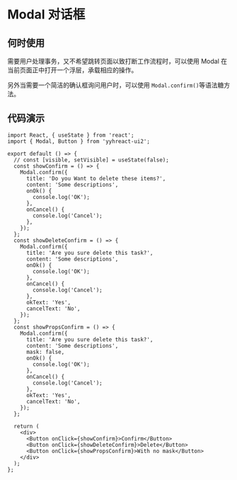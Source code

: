 <!--
 * @Author: your name
 * @Date: 2021-12-20 14:42:29
 * @LastEditTime: 2021-12-20 15:15:34
 * @LastEditors: Please set LastEditors
 * @Description: 打开koroFileHeader查看配置 进行设置: https://github.com/OBKoro1/koro1FileHeader/wiki/%E9%85%8D%E7%BD%AE
 * @FilePath: \react-ui-2\docs\移动端\modal.md
-->

# Modal 对话框

## 何时使用

需要用户处理事务，又不希望跳转页面以致打断工作流程时，可以使用 Modal 在当前页面正中打开一个浮层，承载相应的操作。

另外当需要一个简洁的确认框询问用户时，可以使用 `Modal.confirm()`等语法糖方法。

## 代码演示

<code src="@demo/modal.tsx" ></code>

```tsx
import React, { useState } from 'react';
import { Modal, Button } from 'yyhreact-ui2';

export default () => {
  // const [visible, setVisible] = useState(false);
  const showConfirm = () => {
    Modal.confirm({
      title: 'Do you Want to delete these items?',
      content: 'Some descriptions',
      onOk() {
        console.log('OK');
      },
      onCancel() {
        console.log('Cancel');
      },
    });
  };
  const showDeleteConfirm = () => {
    Modal.confirm({
      title: 'Are you sure delete this task?',
      content: 'Some descriptions',
      onOk() {
        console.log('OK');
      },
      onCancel() {
        console.log('Cancel');
      },
      okText: 'Yes',
      cancelText: 'No',
    });
  };
  const showPropsConfirm = () => {
    Modal.confirm({
      title: 'Are you sure delete this task?',
      content: 'Some descriptions',
      mask: false,
      onOk() {
        console.log('OK');
      },
      onCancel() {
        console.log('Cancel');
      },
      okText: 'Yes',
      cancelText: 'No',
    });
  };

  return (
    <div>
      <Button onClick={showConfirm}>Confirm</Button>
      <Button onClick={showDeleteConfirm}>Delete</Button>
      <Button onClick={showPropsConfirm}>With no mask</Button>
    </div>
  );
};
```
